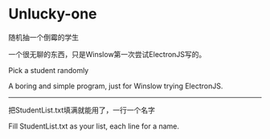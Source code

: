 # Unlucky-one

随机抽一个倒霉的学生

一个很无聊的东西，只是Winslow第一次尝试ElectronJS写的。

Pick a student randomly

A boring and simple program, just for Winslow trying ElectronJS.

-----------------


把StudentList.txt填满就能用了，一行一个名字

Fill StudentList.txt as your list, each line for a name.
